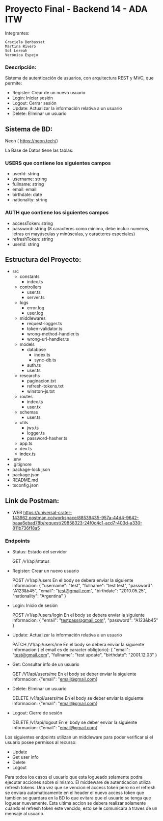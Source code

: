 # Proyecto Final - Backend 14 - ADA ITW

Integrantes:

    Graciela Benbassat
    Martina Rivero
    Sol Lereah
    Verónica Espejo

### Descripción:

Sistema de autenticación de usuarios, con arquitectura REST y MVC, que permite:

- Register: Crear de un nuevo usuario
- Login: Iniciar sesión
- Logout: Cerrar sesión
- Update: Actualizar la información relativa a un usuario
- Delete: Eliminar un usuario

## Sistema de BD:

Neon ( https://neon.tech/)

La Base de Datos tiene las tablas:

### USERS que contiene los siguientes campos

- userId: string
- username: string
- fullname: string
- email: email
- birthdate: date
- nationality: string

### AUTH que contiene los siguientes campos

- accessToken: string
- password: string (8 caracteres como mínimo, debe incluir numeros, letras en mayúsculas y minúsculas, y caracteres especiales)
- refreshToken: string
- userId: string

## Estructura del Proyecto:

- src
  - constants
    - index.ts
  - controllers
    - user.ts
    - server.ts
  - logs
    - error.log
    - user.log
  - middlewares
    - request-logger.ts
    - token-validator.ts
    - wrong-method-handler.ts
    - wrong-url-handler.ts
  - models
    - database
      - index.ts
      - sync-db.ts
    - auth.ts
    - user.ts
  - researchs
    - paginacion.txt
    - refresh-tokens.txt
    - winston-js.txt
  - routes
    - index.ts
    - user.tx
  - schemas
    - user.ts
  - utils
    - jws.ts
    - logger.ts
    - password-hasher.ts
  - app.ts
  - dev.ts
  - index.ts
- .env
- .gitignore
- package-lock.json
- package.json
- README.md
- tsconfig.json

## Link de Postman:

- WEB
  https://universal-crater-143962.postman.co/workspace/88539435-957a-44d4-9642-baaa6ebad78b/request/29858323-24f0c4c1-acd7-403d-a330-811b736f18a5

### Endpoints

- Status: Estado del servidor

  GET /v1/api/status

- Register: Crear un nuevo usuario

  POST /v1/api/users
  En el body se debera enviar la siguiente informacion:
  {
  "username": "test",
  "fullname": "test test",
  "password": "A123&b45",
  "email": "test@gmail.com",
  "birthdate": "2010.05.25",
  "nationality": "Argentina"
  }

- Login: Inicio de sesión

  POST /v1/api/users/login
  En el body se debera enviar la siguiente informacion:
  {
  "email": "testpass@gmail.com",
  "password": "A123&b45"
  }

- Update: Actualizar la información relativa a un usuario

  PATCH /V1/api/users/me
  En el body se debera enviar la siguiente informacion ( el email es de caracter obligtorio):
  {
  "email": "test@gmail.com",
  "fullname": "test update",
  "birthdate": "2001.12.03"
  }

- Get: Consultar info de un usuario

  GET /V1/api/users/me
  En el body se deber enviar la siguiente informacion:
  {"email": "email@gmail.com}

- Delete: Eliminar un usuario

  DELETE /v1/api/users/me
  En el body se deber enviar la siguiente informacion:
  {"email": "email@gmail.com}

- Logout: Cierre de sesión

  DELETE /v1/api/logout
  En el body se deber enviar la siguiente informacion:
  {"email": "email@gmail.com}

Los siguientes endpoints utilizan un middleware para poder verificar si el usuario posee permisos al recurso:

- Update
- Get user info
- Delete
- Logout

Para todos los casos el usuario que esta logueado solamente podra ejecutar acciones sobre si mismo.
El middeware de autenticacion utiliza refresh tokens. Una vez que se vencion el access token pero no el refresh se enviara automaticamente en el header el nuevo access token que tambien se guardara en la BD lo que evitara que el usuario se tenga que loguear nuevamente. Esta ultima accion se debera realizar solamente cuando el refresh token este vencido, esto se le comunicara a traves de un mensaje al usuario.
